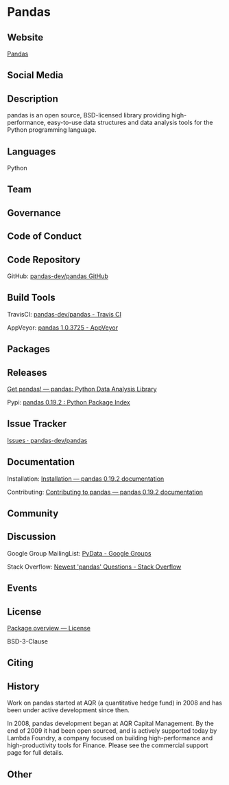 # Pandas

## Website

[Pandas](http://pandas.pydata.org/)


## Social Media



## Description

pandas is an open source, BSD-licensed library providing high-performance, easy-to-use data structures and data analysis tools for the Python programming language.


## Languages

Python


## Team



## Governance



## Code of Conduct



## Code Repository


GitHub: [pandas-dev/pandas GitHub](https://github.com/pandas-dev/pandas)


## Build Tools


TravisCI: [pandas-dev/pandas - Travis CI](https://travis-ci.org/pandas-dev/pandas)

AppVeyor: [pandas 1.0.3725 - AppVeyor](https://ci.appveyor.com/project/jreback/pandas-465)


## Packages



## Releases


[Get pandas! — pandas: Python Data Analysis Library](http://pandas.pydata.org/getpandas.html)

Pypi: [pandas 0.19.2 : Python Package Index](https://pypi.python.org/pypi/pandas)


## Issue Tracker

[Issues · pandas-dev/pandas](https://github.com/pandas-dev/pandas/issues)


## Documentation


Installation: [Installation — pandas 0.19.2 documentation](http://pandas.pydata.org/pandas-docs/stable/install.html)

Contributing: [Contributing to pandas — pandas 0.19.2 documentation](http://pandas.pydata.org/pandas-docs/stable/contributing.html)


## Community



## Discussion


Google Group MailingList: [PyData - Google Groups](https://groups.google.com/forum/#!forum/pydata)

Stack Overflow: [Newest 'pandas' Questions - Stack Overflow](http://stackoverflow.com/questions/tagged/pandas)


## Events



## License

[Package overview — License](http://pandas.pydata.org/pandas-docs/stable/overview.html#license)

BSD-3-Clause


## Citing



## History

Work on pandas started at AQR (a quantitative hedge fund) in 2008 and has been under active development since then.


In 2008, pandas development began at AQR Capital Management. By the end of 2009 it had been open sourced, and is actively supported today by Lambda Foundry, a company focused on building high-performance and high-productivity tools for Finance. Please see the commercial support page for full details.


## Other
